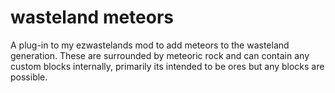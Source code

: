 # wasteland meteors

A plug-in to my ezwastelands mod to add meteors to the wasteland generation.
These are surrounded by meteoric rock and can contain any custom blocks
internally, primarily its intended to be ores but any blocks are possible.
